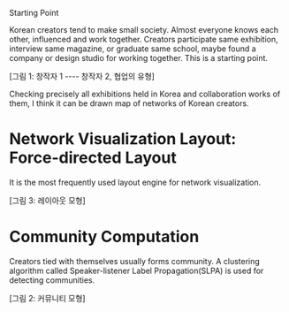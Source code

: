 Starting Point 

Korean creators tend to make small society. Almost everyone knows each other, influenced and 
work together. Creators participate same exhibition, interview same magazine, or graduate same school, 
maybe found a company or design studio for working together. This is a starting point.

[그림 1: 창작자 1 ---- 창작자 2, 협업의 유형]

Checking precisely all exhibitions held in Korea and collaboration works of them, I think 
it can be drawn map of networks of Korean creators.

# Network Visualization Layout: Force-directed Layout 
It is the most frequently used layout engine for network visualization. 

[그림 3: 레이아웃 모형]

# Community Computation
Creators tied with themselves usually forms community. A clustering algorithm called 
Speaker-listener Label Propagation(SLPA) is used for detecting communities. 

[그림 2: 커뮤니티 모형]


